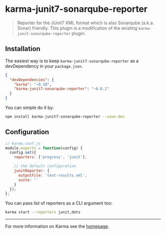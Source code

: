 # karma-junit7-sonarqube-reporter

> Reporter for the JUnit7 XML format which is also Sonarqube (a.k.a. Sonar) friendly. This plugin is a modification of the existing `karma-junit-sonarqube-reporter` plugin.     

## Installation

The easiest way is to keep `karma-junit7-sonarqube-reporter` as a devDependency in your `package.json`.
```json
{
  "devDependencies": {
    "karma": "~0.10",
    "karma-junit7-sonarqube-reporter": "~0.0.1"
  }
}
```

You can simple do it by:
```bash
npm install karma-junit7-sonarqube-reporter --save-dev
```

## Configuration
```js
// karma.conf.js
module.exports = function(config) {
  config.set({
    reporters: ['progress', 'junit'],

    // the default configuration
    junitReporter: {
      outputFile: 'test-results.xml',
      suite: ''
    }
  });
};
```

You can pass list of reporters as a CLI argument too:
```bash
karma start --reporters junit,dots
```

----

For more information on Karma see the [homepage].


[homepage]: http://karma-runner.github.com
